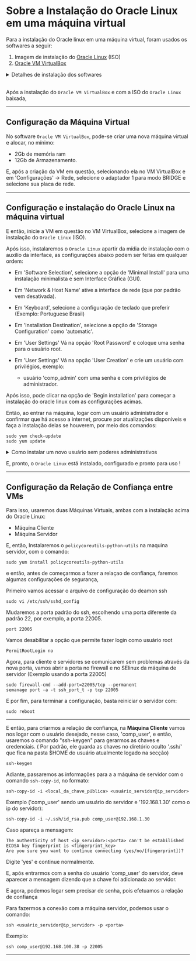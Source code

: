 # Sobre a Instalação do Oracle Linux em uma máquina virtual

Para a instalação do Oracle linux em uma máquina virtual, 
foram usados os softwares a seguir:
1. Imagem de instalação do [Oracle Linux](https://yum.oracle.com/oracle-linux-isos.html) (ISO)
2. [Oracle VM VirtualBox](https://www.virtualbox.org/)

<details>
  <summary>Detalhes de instalação dos softwares</summary>
  
  ### Oracle Linux ISO
  1. As imagems (ISOs) do `Oracle Linux`, podem ser encontradas em:

     * https://yum.oracle.com/oracle-linux-isos.html

  ### Oracle VM VirtualBox
  1. O Software de virtualização `Oracle VM VirtualBox`, pode ser encontrado em:

     * https://www.virtualbox.org/wiki/Downloads

    OBS: A Instalação do Oracle VM VirtualBox pode ser diferente dependendo do sistema operacional utilizado, atenção para as instruções no site do virtual box!
</details>

</br>

Após a instalação do `Oracle VM VirtualBox` e com a ISO do `Oracle Linux` baixada, 

---

## Configuração da Máquina Virtual
No software `Oracle VM VirtualBox`, pode-se criar uma nova máquina virtual e alocar, no mínimo: 
* 2Gb de memória ram
* 12Gb de Armazenamento.

E, após a criação da VM em questão, selecionando ela no VM VirtualBox e em 'Configurações' -> Rede,
selecione o adaptador 1 para modo BRIDGE e selecione sua placa de rede.

---

## Configuração e instalação do Oracle Linux na máquina virtual

E então, inicie a VM em questão no VM VirtualBox, selecione a imagem de instalação do `Oracle Linux` (ISO).

Após isso, instalaremos o `Oracle Linux` apartir da mídia de instalação com o auxilio da interface, as configurações abaixo podem ser feitas em qualquer ordem:

* Em 'Software Selection', selecione a opção de 'Minimal Install' para uma instalação minimalista e sem Interface Gráfica (GUI).

* Em 'Network & Host Name' ative a interface de rede (que por padrão vem desativada).

* Em 'Keyboard', selecione a configuração de teclado que preferir (Exemplo: Portuguese Brasil)

* Em 'Installation Destination', selecione a opção de 'Storage Configuration' como 'automatic'.

* Em 'User Settings'
Vá na opção 'Root Password' e coloque uma senha para o usuário root.

* Em 'User Settings'
Vá na opção 'User Creation' e crie um usuário com privilégios, exemplo: 
  * usuário 'comp_admin' com uma senha e com privilégios de administrador.

Após isso, pode clicar na opção de 'Begin installation' para começar a instalação do oracle linux com as configurações acimas.

Então, ao entrar na máquina, logar com um usuário administrador
e confirmar que há acesso a internet,
procure por atualizações disponíveis e 
faça a instalação delas se houverem,
por meio dos comandos:

```
sudo yum check-update
sudo yum update
```
<details>
  <summary>Como instalar um novo usuário sem poderes administrativos</summary>
  
  De forma adicional, podemos adicionar um usuário sem privilégios administrativos,
com o comando `useradd`, adicionaremos por exemplo, o usuário 'comp_user'.

```
useradd comp_user
```
e logo após, para setarmos a senha desse usuário, usaremos o comando `passwd`:
```
passwd comp_user
```
</details>



E, pronto, o `Oracle Linux` está instalado, configurado e pronto para uso !

---

## Configuração da Relação de Confiança entre VMs
Para isso, usaremos duas Máquinas Virtuais, ambas com a instalação acima do Oracle Linux:
* Máquina Cliente
* Máquina Servidor

E, então,
Instalaremos o `policycoreutils-python-utils` na maquina servidor, com o comando:

```
sudo yum install policycoreutils-python-utils
```

e então, antes de começarmos a fazer a relaçao de confiança, 
faremos algumas configurações de segurança,

Primeiro vamos acessar o arquivo de configuração do deamon ssh
```
sudo vi /etc/ssh/sshd_config
```
Mudaremos a porta padrão do ssh, escolhendo uma porta diferente da padrão 22, por exemplo, a porta 22005.
```
port 22005 
```
Vamos desabilitar a opção
que permite fazer login como usuário root
```
PermitRootLogin no
```
Agora, para cliente e servidores
se comunicarem sem problemas através da 
nova porta, vamos abrir a porta no firewall
e no SElinux da máquina de servidor (Exemplo usando a porta 22005)

```
sudo firewall-cmd --add-port=22005/tcp --permanent
semanage port -a -t ssh_port_t -p tcp 22005
```
E por fim, para terminar a configuração, basta reiniciar o servidor com:

```
sudo reboot
```

---

E então, para criarmos a relação de confiança, na **Máquina Cliente**
vamos nos logar com o usuário desejado, nesse caso, 'comp_user', e então, usaremos o comando
"ssh-keygen" para gerarmos as chaves e credenciais. ( Por padrão, ele guarda as chaves no diretório oculto '.ssh/' que fica na pasta $HOME do usuário atualmente logado na secção)

```
ssh-keygen
```

Adiante, passaremos as informações para a 
a máquina de servidor com o comando `ssh-copy-id`, no formato:
```
ssh-copy-id -i <local_da_chave_pública> <usuário_servidor@ip_servidor>
```

Exemplo ('comp_user' sendo um usuário do servidor e '192.168.1.30' como o ip do servidor):
```
ssh-copy-id -i ~/.ssh/id_rsa.pub comp_user@192.168.1.30
```
Caso apareça a mensagem:
```
The authenticity of host <ip_servidor>:<porta> can't be estabilished
ECDSA key fingerprint is <fingerprint_key>
Are you sure you want to continue connecting (yes/no/[fingerprint])?
```
Digite 'yes' e continue normalmente.
  
E, após entrarmos com a senha do usuário 'comp_user' do servidor, deve aparecer a mensagem dizendo que
a chave foi adicionada ao servidor.

E agora, podemos logar sem precisar de senha,
pois efetuamos a relação de confiança

Para fazermos a conexão com a máquina servidor, podemos usar o comando:
```
ssh <usuário_servidor@ip_servidor> -p <porta>
```
Exemplo:
```
ssh comp_user@192.168.100.38 -p 22005
```

---
